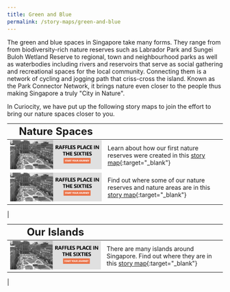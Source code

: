 ```yaml
---
title: Green and Blue
permalink: /story-maps/green-and-blue
---
```

The green and blue spaces in Singapore take many forms. They range from  from biodiversity-rich nature reserves such as Labrador Park and Sungei Buloh Wetland Reserve to regional, town and neighbourhood parks as well as waterbodies including rivers and reservoirs that serve as social gathering and recreational spaces for the local community. Connecting them is a network of cycling and jogging path that criss-cross the island. Known as the Park Connector Network, it brings nature even closer to the people thus making Singapore a truly "City in Nature".

In Curiocity, we have put up the following story maps to join the effort to bring our nature spaces closer to you.

| **<font size="5">Nature Spaces</font>** | | 
| -------- | -------- |
| <img src="/images/storymap-image-raffles-place-sixties.png" alt="qr-code-storymap-bridges-singapore-river" style="width:650px;" />     | Learn about how our first nature reserves were created in this [story map](/resource-room/story-maps/raffles-place-in-the-60s){:target="_blank"}  |
| <img src="/images/storymap-image-raffles-place-sixties.png" alt="qr-code-storymap-bridges-singapore-river" style="width:650px;" />     | Find out where some of our nature reserves and nature areas are in this [story map](/resource-room/story-maps/raffles-place-in-the-60s){:target="_blank"}  |
| 

| **<font size="5">Our Islands</font>** | | 
| -------- | -------- |
| <img src="/images/storymap-image-raffles-place-sixties.png" alt="qr-code-storymap-bridges-singapore-river" style="width:650px;" />     | There are many islands around Singapore. Find out where they are in this [story map](/resource-room/story-maps/raffles-place-in-the-60s){:target="_blank"}  |
|
